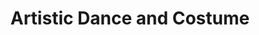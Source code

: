 ---
title: "Artistic Dance and Costume"
url: /lloydminster/artistic-dance-and-costume/
shop: Kleidung
---